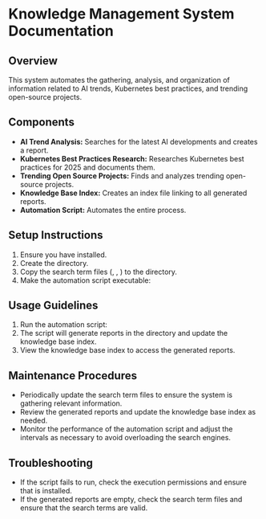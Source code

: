 # Knowledge Management System Documentation

## Overview
This system automates the gathering, analysis, and organization of information related to AI trends, Kubernetes best practices, and trending open-source projects.

## Components
- **AI Trend Analysis:** Searches for the latest AI developments and creates a report.
- **Kubernetes Best Practices Research:** Researches Kubernetes best practices for 2025 and documents them.
- **Trending Open Source Projects:** Finds and analyzes trending open-source projects.
- **Knowledge Base Index:** Creates an index file linking to all generated reports.
- **Automation Script:** Automates the entire process.

## Setup Instructions
1.  Ensure you have  installed.
2.  Create the  directory.
3.  Copy the search term files (, , ) to the  directory.
4.  Make the automation script executable: 

## Usage Guidelines
1.  Run the automation script: 
2.  The script will generate reports in the  directory and update the knowledge base index.
3.  View the knowledge base index to access the generated reports.

## Maintenance Procedures
-  Periodically update the search term files to ensure the system is gathering relevant information.
-  Review the generated reports and update the knowledge base index as needed.
-  Monitor the performance of the automation script and adjust the  intervals as necessary to avoid overloading the search engines.

## Troubleshooting
-  If the script fails to run, check the execution permissions and ensure that  is installed.
-  If the generated reports are empty, check the search term files and ensure that the search terms are valid.


